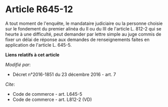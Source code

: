 # Article R645-12

A tout moment de l'enquête, le mandataire judiciaire ou la personne choisie sur le fondement du premier alinéa du II ou du
III de l'article L. 812-2 qui se heurte à une difficulté, peut demander par lettre simple au juge commis de fixer un délai de
réponse aux demandes de renseignements faites en application de l'article L. 645-5.

**Liens relatifs à cet article**

_Modifié par_:

  - Décret n°2016-1851 du 23 décembre 2016 - art. 7

_Cite_:

  - Code de commerce - art. L645-5
  - Code de commerce - art. L812-2 (VD)
